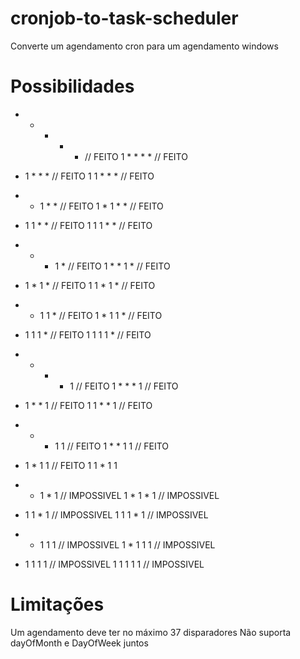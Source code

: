 # cronjob-to-task-scheduler

Converte um agendamento cron para um agendamento windows

# Possibilidades

* * * * * // FEITO
1 * * * * // FEITO
* 1 * * * // FEITO
1 1 * * * // FEITO
* * 1 * * // FEITO
1 * 1 * * // FEITO
* 1 1 * * // FEITO
1 1 1 * * // FEITO
* * * 1 * // FEITO
1 * * 1 * // FEITO
* 1 * 1 * // FEITO
1 1 * 1 * // FEITO
* * 1 1 * // FEITO
1 * 1 1 * // FEITO
* 1 1 1 * // FEITO
1 1 1 1 * // FEITO
* * * * 1 // FEITO
1 * * * 1 // FEITO
* 1 * * 1 // FEITO
1 1 * * 1 // FEITO



* * * 1 1 // FEITO
1 * * 1 1 // FEITO
* 1 * 1 1 // FEITO
1 1 * 1 1 

* * 1 * 1 // IMPOSSIVEL
1 * 1 * 1 // IMPOSSIVEL
* 1 1 * 1 // IMPOSSIVEL
1 1 1 * 1 // IMPOSSIVEL
* * 1 1 1 // IMPOSSIVEL
1 * 1 1 1 // IMPOSSIVEL
* 1 1 1 1 // IMPOSSIVEL
1 1 1 1 1 // IMPOSSIVEL

# Limitações

Um agendamento deve ter no máximo 37 disparadores
Não suporta dayOfMonth e DayOfWeek juntos
